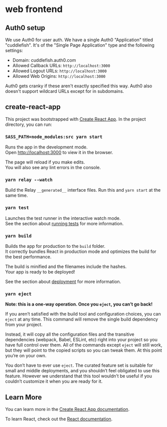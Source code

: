 # web frontend

## Auth0 setup

We use Auth0 for user auth. We have a single Auth0 "Application" titled "cuddlefish". It's of the "Single Page Application" type and the following settings:

- Domain: cuddlefish.auth0.com
- Allowed Callback URLs: `http://localhost:3000`
- Allowed Logout URLs: `http://localhost:3000`
- Allowed Web Origins: `http://localhost:3000`

Auth0 gets cranky if these aren't exactly specified this way. Auth0 also doesn't support wildcard URLs except for in subdomains.

## create-react-app

This project was bootstrapped with [Create React App](https://github.com/facebook/create-react-app). In the project directory, you can run:

### `SASS_PATH=node_modules:src yarn start`

Runs the app in the development mode.<br />
Open [http://localhost:3000](http://localhost:3000) to view it in the browser.

The page will reload if you make edits.<br />
You will also see any lint errors in the console.

### `yarn relay --watch`

Build the Relay `__generated__` interface files. Run this and `yarn start` at the same time.

### `yarn test`

Launches the test runner in the interactive watch mode.<br />
See the section about [running tests](https://facebook.github.io/create-react-app/docs/running-tests) for more information.

### `yarn build`

Builds the app for production to the `build` folder.<br />
It correctly bundles React in production mode and optimizes the build for the best performance.

The build is minified and the filenames include the hashes.<br />
Your app is ready to be deployed!

See the section about [deployment](https://facebook.github.io/create-react-app/docs/deployment) for more information.

### `yarn eject`

**Note: this is a one-way operation. Once you `eject`, you can’t go back!**

If you aren’t satisfied with the build tool and configuration choices, you can `eject` at any time. This command will remove the single build dependency from your project.

Instead, it will copy all the configuration files and the transitive dependencies (webpack, Babel, ESLint, etc) right into your project so you have full control over them. All of the commands except `eject` will still work, but they will point to the copied scripts so you can tweak them. At this point you’re on your own.

You don’t have to ever use `eject`. The curated feature set is suitable for small and middle deployments, and you shouldn’t feel obligated to use this feature. However we understand that this tool wouldn’t be useful if you couldn’t customize it when you are ready for it.

## Learn More

You can learn more in the [Create React App documentation](https://facebook.github.io/create-react-app/docs/getting-started).

To learn React, check out the [React documentation](https://reactjs.org/).
